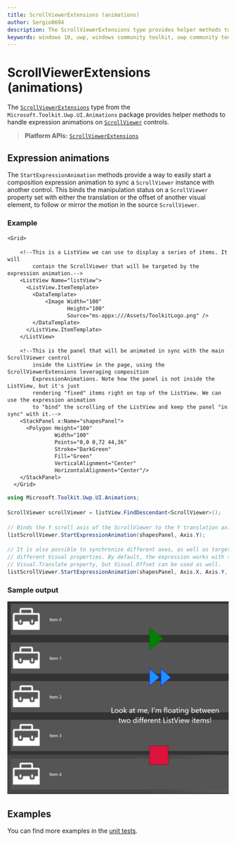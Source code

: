 ```yaml
---
title: ScrollViewerExtensions (animations)
author: Sergio0694
description: The ScrollViewerExtensions type provides helper methods to handle expression animations on ScrollViewer controls.
keywords: windows 10, uwp, windows community toolkit, uwp community toolkit, uwp toolkit, ScrollViewer, extensions
---
```


# ScrollViewerExtensions (animations)

The [`ScrollViewerExtensions`](/dotnet/api/microsoft.toolkit.uwp.ui.animations.scrollviewerextensions) type from the `Microsoft.Toolkit.Uwp.UI.Animations` package provides helper methods to handle expression animations on [`ScrollViewer`](/uwp/api/windows.ui.xaml.controls.scrollviewer) controls.

> **Platform APIs:** [`ScrollViewerExtensions`](/dotnet/api/microsoft.toolkit.uwp.ui.animations.scrollviewerextensions)

## Expression animations

The `StartExpressionAnimation` methods provide a way to easily start a composition expression animation to sync a `ScrollViewer` instance with another control. This binds the manipulation status on a `ScrollViewer` property set with either the translation or the offset of another visual element, to follow or mirror the motion in the source `ScrollViewer`.

### Example

```xaml
<Grid>

    <!--This is a ListView we can use to display a series of items. It will
        contain the ScrollViewer that will be targeted by the expression animation.-->
    <ListView Name="listView">
      <ListView.ItemTemplate>
        <DataTemplate>
            <Image Width="100"
                   Height="100"
                   Source="ms-appx:///Assets/ToolkitLogo.png" />
        </DataTemplate>
      </ListView.ItemTemplate>
    </ListView>

    <!--This is the panel that will be animated in sync with the main ScrollViewer control
        inside the ListView in the page, using the ScrollViewerExtensions leveraging composition
        ExpressionAnimations. Note how the panel is not inside the ListView, but it's just
        rendering "fixed" items right on top of the ListView. We can use the expression animation
        to "bind" the scrolling of the ListView and keep the panel "in sync" with it.-->
    <StackPanel x:Name="shapesPanel">
      <Polygon Height="100"
               Width="100"
               Points="0,0 0,72 44,36"
               Stroke="DarkGreen"
               Fill="Green"
               VerticalAlignment="Center"
               HorizontalAlignment="Center"/>
    </StackPanel>
  </Grid>
```

```csharp
using Microsoft.Toolkit.Uwp.UI.Animations;

ScrollViewer scrollViewer = listView.FindDescendant<ScrollViewer>();

// Binds the Y scroll axis of the ScrollViewer to the Y translation axis of the target
listScrollViewer.StartExpressionAnimation(shapesPanel, Axis.Y);

// It is also possible to synchronize different axes, as well as targeting
// different Visual properties. By default, the expression works with the
// Visual.Translate property, but Visual.Offset can be used as well.
listScrollViewer.StartExpressionAnimation(shapesPanel, Axis.X, Axis.Y, VisualProperty.Offset);
```

### Sample output

![Expression Animations](../resources/images/Extensions/ScrollViewerExpressionAnimation.gif)

## Examples

You can find more examples in the [unit tests](https://github.com/windows-toolkit/WindowsCommunityToolkit/tree/rel/7.0.0/UnitTests).

